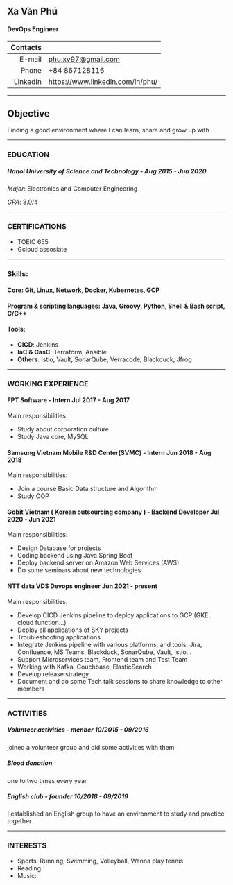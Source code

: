 
## Xa Văn Phú 
#### DevOps Engineer

| Contacts |       |
|-------:|:--------|
| E-mail | phu.xv97@gmail.com |
| Phone | +84 867128116  |
| LinkedIn | https://www.linkedin.com/in/phu/ |

---

## Objective 

Finding a good environment where I can learn, share and grow up with

---

### EDUCATION

##### Hanoi University of Science and Technology - Aug 2015 - Jun 2020

*Major*: Electronics and Computer Engineering	

*GPA*: 3.0/4

---

### CERTIFICATIONS

- TOEIC 655
- Gcloud assosiate 

--- 

### Skills:

#### Core: Git, Linux, Network, Docker, Kubernetes, GCP
#### Program & scripting languages: Java, Groovy, Python, Shell & Bash script, C/C++
#### Tools: 
- **CICD**: Jenkins
- **IaC & CasC**: Terraform, Ansible
- **Others**: Istio, Vault, SonarQube, Verracode, Blackduck, Jfrog

---

### WORKING EXPERIENCE
 
#### FPT Software - Intern	Jul 2017 - Aug 2017

 Main responsibilities:
   -	Study about corporation culture
   -	Study Java core, MySQL
   
#### Samsung Vietnam Mobile R&D Center(SVMC) - Intern	Jun 2018 - Aug 2018
 
Main responsibilities:
-	Join a course Basic Data structure and Algorithm
-	Study OOP

#### Gobit Vietnam ( Korean outsourcing company ) - Backend Developer	Jul 2020 - Jun 2021
Main responsibilities:
-	Design Database for projects
-	Coding backend using Java Spring Boot
-	Deploy backend server on Amazon Web Services (AWS)
-	Do some seminars about new technologies


#### NTT data VDS  Devops engineer Jun 2021 - present

Main responsibilities:

- Develop CICD Jenkins pipeline to deploy applications to GCP (GKE, cloud function...)
- Deploy all applications of SKY projects
- Troubleshooting applications
- Integrate Jenkins pipeline with various platforms, and tools: Jira, Confluence, MS Teams, Blackduck, SonarQube, Vault, Istio...
- Support Microservices team, Frontend team and Test Team
- Working with Kafka, Couchbase, ElasticSearch
- Develop release strategy
- Document and do some Tech talk sessions to share knowledge to other members

---
### ACTIVITIES

##### Volunteer activities - menber	10/2015 - 09/2016
joined a volunteer group and did some activities with them
##### Blood donation
one to two times every year
##### English club - founder	10/2018 - 09/2019
I established an English group to have an environment to study and practice together

---
### INTERESTS
- Sports: Running, Swimming, Volleyball, Wanna play tennis
- Reading: 
- Music: 
